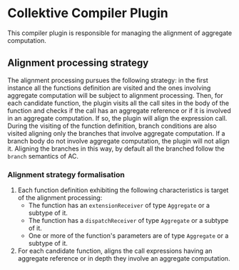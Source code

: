 # Collektive Compiler Plugin

This compiler plugin is responsible for managing the alignment of aggregate computation.

## Alignment processing strategy

The alignment processing pursues the following strategy: in the first instance all the functions definition are visited
and the ones involving aggregate computation will be subject to alignment processing.
Then, for each candidate function, the plugin visits all the call sites in the body of the function and checks if the
call has an aggregate reference or if it is involved in an aggregate computation. If so, the plugin will align the
expression call.
During the visiting of the function definition, branch conditions are also visited aligning only the branches that
involve aggregate computation. If a branch body do not involve aggregate computation, the plugin will not align it.
Aligning the branches in this way, by default all the branched follow the `branch` semantics of AC.

### Alignment strategy formalisation

1. Each function definition exhibiting the following characteristics is target of the alignment processing:
    * The function has an `extensionReceiver` of type `Aggregate` or a subtype of it.
    * The function has a `dispatchReceiver` of type `Aggregate` or a subtype of it.
    * One or more of the function's parameters are of type `Aggregate` or a subtype of it.
2. For each candidate function, aligns the call expressions having an aggregate reference or in depth they involve an
   aggregate computation.